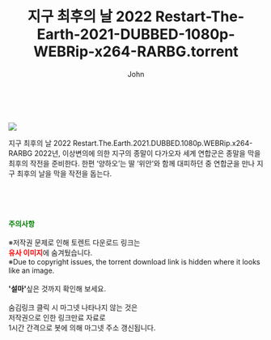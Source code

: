 ﻿---
layout: post
title:  "    지구 최후의 날 2022 Restart-The-Earth-2021-DUBBED-1080p-WEBRip-x264-RARBG.torrent"
author: John
categories: [ 영화 ]
tags: [  ]
image: https://torrentrj54.com/uploadfile/full/d5c1bcd1fb5dac32da734ecb1cce84fa93d43127.jpg 
description: "    지구 최후의 날 2022 Restart-The-Earth-2021-DUBBED-1080p-WEBRip-x264-RARBG torrent 정보 공유"
toc: true
toc_sticky: true
---

<br>
<p><img src="https://torrentrj54.com/uploadfile/full/d5c1bcd1fb5dac32da734ecb1cce84fa93d43127.jpg"/></p>
 지구 최후의 날 2022 Restart.The.Earth.2021.DUBBED.1080p.WEBRip.x264-RARBG 2022년, 이상변의에 의한 지구의 종말이 다가오자 세계 연합군은 종말을 막을 최후의 작전을 준비한다. 한편 ‘양하오’는 딸 ‘위안’와 함께 대피하던 중 연합군을 만나 지구 최후의 날을 막을 작전을 돕는다. 
    
<br><br><br>
<p data-ke-size="size16"><b><span style="color: green;">주의사항</span></b><br /><br />※저작권 문제로 인해 토렌트 다운로드 링크는<br /><b><span style="color: red;">유사 이미지</span></b>에 숨겨뒀습니다.<br />※Due to copyright issues, the torrent download link is hidden where it looks like an image.<br /><br /><b>'설마'</b>싶은 것까지 확인해 보세요.<br /><br />숨김링크 클릭 시 마그넷 나타나지 않는 것은<br />저작권으로 인한 링크만료 자료로<br />1시간 간격으로 봇에 의해 마그넷 주소 갱신됩니다.</p>
